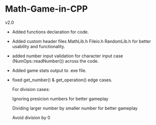 # Math-Game-in-CPP
  v2.0

* Added functions declaration for code.

* Added custom header files MathLib.h Fileio.h RandomLib.h for better usability and functionality.

* added number input validation for character input case (NumOps::readNumber()) across the code.

* Added game stats output to .exe file.

* fixed get_number() & get_operation() edge cases.
  
  For division cases:

    Ignoring presicion numbers for better gameplay
    
    Dividing larger number by smaller number for better gameplay 
    
    Avoid division by 0
  
